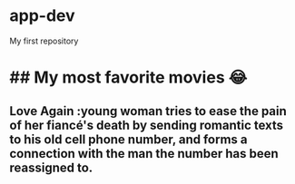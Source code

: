 # app-dev
My first repository
<h1>
## My most favorite movies 😂
  <h2>
Love Again
:young woman tries to ease the pain of her fiancé's death by sending romantic texts to his old cell phone number, and forms a connection with the man the number has been reassigned to.
